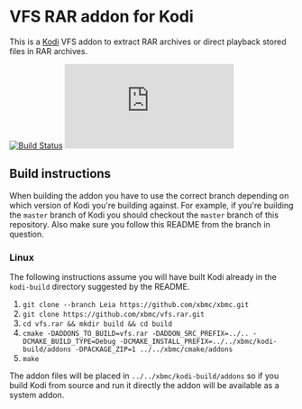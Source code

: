 # VFS RAR addon for Kodi

This is a [Kodi](http://kodi.tv) VFS addon to extract RAR archives or direct playback stored files in RAR archives.

[![Build Status](https://travis-ci.org/xbmc/vfs.rar.svg?branch=Leia)](https://travis-ci.org/xbmc/vfs.rar/branches)
[![Build Status](https://dev.azure.com/teamkodi/binary-addons/_apis/build/status/xbmc.vfs.rar?branchName=Leia)](https://dev.azure.com/teamkodi/binary-addons/_build/latest?definitionId=52&branchName=Leia)
<!--- [![Build Status](https://ci.appveyor.com/api/projects/status/github/xbmc/vfs.rar?svg=true)](https://ci.appveyor.com/project/xbmc/vfs-rar) -->

## Build instructions

When building the addon you have to use the correct branch depending on which version of Kodi you're building against. 
For example, if you're building the `master` branch of Kodi you should checkout the `master` branch of this repository. 
Also make sure you follow this README from the branch in question.

### Linux

The following instructions assume you will have built Kodi already in the `kodi-build` directory 
suggested by the README.

1. `git clone --branch Leia https://github.com/xbmc/xbmc.git`
2. `git clone https://github.com/xbmc/vfs.rar.git`
3. `cd vfs.rar && mkdir build && cd build`
4. `cmake -DADDONS_TO_BUILD=vfs.rar -DADDON_SRC_PREFIX=../.. -DCMAKE_BUILD_TYPE=Debug -DCMAKE_INSTALL_PREFIX=../../xbmc/kodi-build/addons -DPACKAGE_ZIP=1 ../../xbmc/cmake/addons`
5. `make`

The addon files will be placed in `../../xbmc/kodi-build/addons` so if you build Kodi from source and run it directly 
the addon will be available as a system addon.
